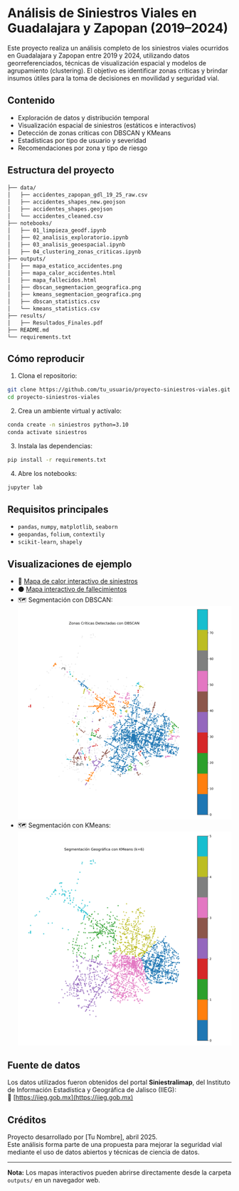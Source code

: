 # Análisis de Siniestros Viales en Guadalajara y Zapopan (2019–2024)

Este proyecto realiza un análisis completo de los siniestros viales ocurridos en Guadalajara y Zapopan entre 2019 y 2024, utilizando datos georreferenciados, técnicas de visualización espacial y modelos de agrupamiento (clustering). El objetivo es identificar zonas críticas y brindar insumos útiles para la toma de decisiones en movilidad y seguridad vial.

## Contenido

- Exploración de datos y distribución temporal
- Visualización espacial de siniestros (estáticos e interactivos)
- Detección de zonas críticas con DBSCAN y KMeans
- Estadísticas por tipo de usuario y severidad
- Recomendaciones por zona y tipo de riesgo

## Estructura del proyecto

```
├── data/
│   ├── accidentes_zapopan_gdl_19_25_raw.csv
│   ├── accidentes_shapes_new.geojson
│   ├── accidentes_shapes.geojson
│   └── accidentes_cleaned.csv
├── notebooks/
│   ├── 01_limpieza_geodf.ipynb
│   ├── 02_analisis_exploratorio.ipynb
│   ├── 03_analisis_geoespacial.ipynb
│   ├── 04_clustering_zonas_criticas.ipynb
├── outputs/
│   ├── mapa_estatico_accidentes.png
│   ├── mapa_calor_accidentes.html
│   ├── mapa_fallecidos.html
│   ├── dbscan_segmentacion_geografica.png
│   ├── kmeans_segmentacion_geografica.png
│   ├── dbscan_statistics.csv
│   └── kmeans_statistics.csv
├── results/
│   ├── Resultados_Finales.pdf
├── README.md
└── requirements.txt
```

## Cómo reproducir

1. Clona el repositorio:
```bash
git clone https://github.com/tu_usuario/proyecto-siniestros-viales.git
cd proyecto-siniestros-viales
```

2. Crea un ambiente virtual y actívalo:
```bash
conda create -n siniestros python=3.10
conda activate siniestros
```

3. Instala las dependencias:
```bash
pip install -r requirements.txt
```

4. Abre los notebooks:
```bash
jupyter lab
```

## Requisitos principales

- `pandas`, `numpy`, `matplotlib`, `seaborn`
- `geopandas`, `folium`, `contextily`
- `scikit-learn`, `shapely`

## Visualizaciones de ejemplo

- 📍 [Mapa de calor interactivo de siniestros](./outputs/mapa_calor_accidentes.html)
- ⚫ [Mapa interactivo de fallecimientos](./outputs/mapa_fallecidos.html)
- 🗺️ Segmentación con DBSCAN:
  ![DBSCAN](./outputs/dbscan_segmentacion_geografica.png)
- 🗺️ Segmentación con KMeans:
  ![KMeans](./outputs/kmeans_segmentacion_geografica.png)

## Fuente de datos

Los datos utilizados fueron obtenidos del portal **Siniestralimap**, del Instituto de Información Estadística y Geográfica de Jalisco (IIEG):  
🔗 [https://iieg.gob.mx](https://iieg.gob.mx)

## Créditos

Proyecto desarrollado por [Tu Nombre], abril 2025.  
Este análisis forma parte de una propuesta para mejorar la seguridad vial mediante el uso de datos abiertos y técnicas de ciencia de datos.

---

**Nota:** Los mapas interactivos pueden abrirse directamente desde la carpeta `outputs/` en un navegador web.
